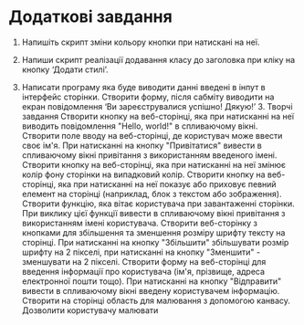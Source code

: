 # Додаткові завдання

1. Напишіть скрипт зміни кольору кнопки при натискані на неї.

2. Напиши скрипт реалізації додавання класу до заголовка при кліку на кнопку ‘Додати стилі’.
3. Написати програму яка буде виводити данні введені в інпут в інтерфейс сторінки. Створити форму,
   після сабміту виводити на екран повідомлення ‘Ви зареєструвалися успішно! Дякую!’ 3. Творчі
   завдання Створити кнопку на веб-сторінці, яка при натисканні на неї виводить повідомлення "Hello,
   world!" в спливаючому вікні. Створити поле вводу на веб-сторінці, де користувач може ввести своє
   ім'я. При натисканні на кнопку "Привітатися" вивести в спливаючому вікні привітання з
   використанням введеного імені. Створити кнопку на веб-сторінці, яка при натисканні на неї змінює
   колір фону сторінки на випадковий колір. Створити кнопку на веб-сторінці, яка при натисканні на
   неї показує або приховує певний елемент на сторінці (наприклад, блок з текстом або зображення).
   Створити функцію, яка вітає користувача при завантаженні сторінки. При виклику цієї функції
   вивести в спливаючому вікні привітання з використанням імені користувача. Створити веб-сторінку з
   кнопками для збільшення та зменшення розміру шрифту тексту на сторінці. При натисканні на кнопку
   "Збільшити" збільшувати розмір шрифту на 2 пікселі, при натисканні на кнопку "Зменшити" -
   зменшувати на 2 пікселі. Створити форму на веб-сторінці для введення інформації про користувача
   (ім'я, прізвище, адреса електронної пошти тощо). При натисканні на кнопку "Відправити" вивести в
   спливаючому вікні введену користувачем інформацію. Створити на сторінці область для малювання з
   допомогою канвасу. Дозволити користувачу малювати
